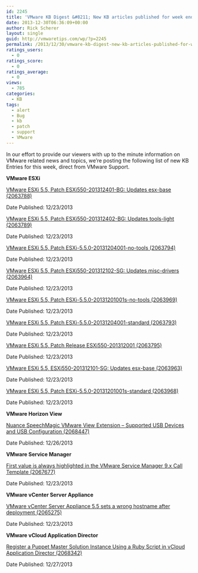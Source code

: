 ```yaml
---
id: 2245
title: 'VMware KB Digest &#8211; New KB articles published for week ending 12/28/13'
date: 2013-12-30T06:36:09+00:00
author: Rick Scherer
layout: single
guid: http://vmwaretips.com/wp/?p=2245
permalink: /2013/12/30/vmware-kb-digest-new-kb-articles-published-for-week-ending-122813/
ratings_users:
  - 0
ratings_score:
  - 0
ratings_average:
  - 0
views:
  - 785
categories:
  - KB
tags:
  - alert
  - Bug
  - kb
  - patch
  - support
  - VMware
---
```

In our effort to provide our viewers with up to the minute information on VMware related news and topics, we&#8217;re posting the following list of new KB Entries for this week, direct from VMware Support.

<!--more-->

**VMware ESXi**
  
[VMware ESXi 5.5, Patch ESXi550-201312401-BG: Updates esx-base (2063788)](http://kb.vmware.com/kb/2063788)
  
Date Published: 12/23/2013
  
[VMware ESXi 5.5, Patch ESXi550-201312402-BG: Updates tools-light (2063789)](http://kb.vmware.com/kb/2063789)
  
Date Published: 12/23/2013
  
[VMware ESXi 5.5, Patch ESXi-5.5.0-20131204001-no-tools (2063794)](http://kb.vmware.com/kb/2063794)
  
Date Published: 12/23/2013
  
[VMware ESXi 5.5, Patch ESXi550-201312102-SG: Updates misc-drivers (2063964)](http://kb.vmware.com/kb/2063964)
  
Date Published: 12/23/2013
  
[VMware ESXi 5.5, Patch ESXi-5.5.0-20131201001s-no-tools (2063969)](http://kb.vmware.com/kb/2063969)
  
Date Published: 12/23/2013
  
[VMware ESXi 5.5, Patch ESXi-5.5.0-20131204001-standard (2063793)](http://kb.vmware.com/kb/2063793)
  
Date Published: 12/23/2013
  
[VMware ESXi 5.5, Patch Release ESXi550-201312001 (2063795)](http://kb.vmware.com/kb/2063795)
  
Date Published: 12/23/2013
  
[VMware ESXi 5.5, ESXi550-201312101-SG: Updates esx-base (2063963)](http://kb.vmware.com/kb/2063963)
  
Date Published: 12/23/2013
  
[VMware ESXi 5.5, Patch ESXi-5.5.0-20131201001s-standard (2063968)](http://kb.vmware.com/kb/2063968)
  
Date Published: 12/23/2013

**VMware Horizon View**
  
[Nuance SpeechMagic VMware View Extension – Supported USB Devices and USB Configuration (2068447)](http://kb.vmware.com/kb/2068447)
  
Date Published: 12/26/2013

**VMware Service Manager**
  
[First value is always highlighted in the VMware Service Manager 9.x Call Template (2067677)](http://kb.vmware.com/kb/2067677)
  
Date Published: 12/23/2013

**VMware vCenter Server Appliance**
  
[VMware vCenter Server Appliance 5.5 sets a wrong hostname after deployment (2065275)](http://kb.vmware.com/kb/2065275)
  
Date Published: 12/23/2013

**VMware vCloud Application Director**
  
[Register a Puppet Master Solution Instance Using a Ruby Script in vCloud Application Director (2068342)](http://kb.vmware.com/kb/2068342)
  
Date Published: 12/27/2013